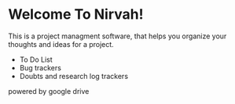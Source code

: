 # Welcome To Nirvah!
This is a project managment software, that helps you organize your thoughts and ideas for a project.

* To Do List
* Bug trackers
* Doubts and research log trackers

powered by google drive



